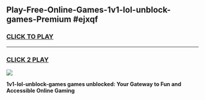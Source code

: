 
## Play-Free-Online-Games-1v1-lol-unblock-games-Premium #ejxqf
<h3>
<a href="https://premium.freeplayer.one?title=1v1-lol-unblock-games&ref=8M">CLICK TO PLAY</a></h3>
<hr>

<h3>
<a href="https://premium.freeplayer.one?title=1v1-lol-unblock-games&ref=8M">CLICK 2 PLAY</a>
  
</h3>

<a href="https://premium.freeplayer.one?title=1v1-lol-unblock-games&ref=8M"><img src="https://clearcache.store/games.png"></a>


**1v1-lol-unblock-games games unblocked: Your Gateway to Fun and Accessible Online Gaming**
